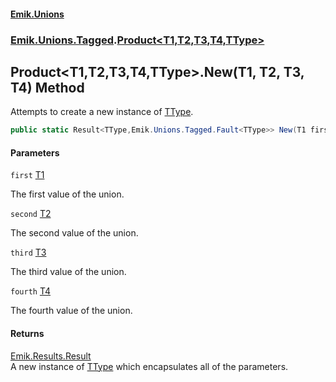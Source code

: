 #### [Emik.Unions](index.md 'index')
### [Emik.Unions.Tagged](Emik.Unions.Tagged.md 'Emik.Unions.Tagged').[Product&lt;T1,T2,T3,T4,TType&gt;](Product_T1,T2,T3,T4,TType_.md 'Emik.Unions.Tagged.Product<T1,T2,T3,T4,TType>')

## Product<T1,T2,T3,T4,TType>.New(T1, T2, T3, T4) Method

Attempts to create a new instance of [TType](Product_T1,T2,T3,T4,TType_.md#Emik.Unions.Tagged.Product_T1,T2,T3,T4,TType_.TType 'Emik.Unions.Tagged.Product<T1,T2,T3,T4,TType>.TType').

```csharp
public static Result<TType,Emik.Unions.Tagged.Fault<TType>> New(T1 first, T2 second, T3 third, T4 fourth);
```
#### Parameters

<a name='Emik.Unions.Tagged.Product_T1,T2,T3,T4,TType_.New(T1,T2,T3,T4).first'></a>

`first` [T1](Product_T1,T2,T3,T4,TType_.md#Emik.Unions.Tagged.Product_T1,T2,T3,T4,TType_.T1 'Emik.Unions.Tagged.Product<T1,T2,T3,T4,TType>.T1')

The first value of the union.

<a name='Emik.Unions.Tagged.Product_T1,T2,T3,T4,TType_.New(T1,T2,T3,T4).second'></a>

`second` [T2](Product_T1,T2,T3,T4,TType_.md#Emik.Unions.Tagged.Product_T1,T2,T3,T4,TType_.T2 'Emik.Unions.Tagged.Product<T1,T2,T3,T4,TType>.T2')

The second value of the union.

<a name='Emik.Unions.Tagged.Product_T1,T2,T3,T4,TType_.New(T1,T2,T3,T4).third'></a>

`third` [T3](Product_T1,T2,T3,T4,TType_.md#Emik.Unions.Tagged.Product_T1,T2,T3,T4,TType_.T3 'Emik.Unions.Tagged.Product<T1,T2,T3,T4,TType>.T3')

The third value of the union.

<a name='Emik.Unions.Tagged.Product_T1,T2,T3,T4,TType_.New(T1,T2,T3,T4).fourth'></a>

`fourth` [T4](Product_T1,T2,T3,T4,TType_.md#Emik.Unions.Tagged.Product_T1,T2,T3,T4,TType_.T4 'Emik.Unions.Tagged.Product<T1,T2,T3,T4,TType>.T4')

The fourth value of the union.

#### Returns
[Emik.Results.Result](https://docs.microsoft.com/en-us/dotnet/api/Emik.Results.Result 'Emik.Results.Result')  
A new instance of [TType](Product_T1,T2,T3,T4,TType_.md#Emik.Unions.Tagged.Product_T1,T2,T3,T4,TType_.TType 'Emik.Unions.Tagged.Product<T1,T2,T3,T4,TType>.TType') which encapsulates all of the parameters.